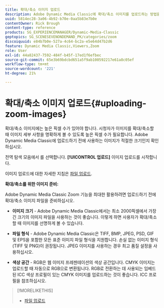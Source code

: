 ```yaml
---
title: 확대/축소 이미지 업로드
description: Adobe Dynamic Media Classic에 확대/축소 이미지를 업로드하는 방법을 알아봅니다.
uuid: 5814ec28-3a06-4b92-b70e-0aa5b83e7b0e
contentOwner: Rick Brough
content-type: reference
products: SG_EXPERIENCEMANAGER/Dynamic-Media-Classic
geptopics: SG_SCENESEVENONDEMAND_PK/categories/zoom
discoiquuid: e84b7b0e-527a-4c64-bc2a-e5e64d47b2d6
feature: Dynamic Media Classic,Viewers,Zoom
role: User
exl-id: 44a82437-7592-484f-b45f-17ed1f6efbec
source-git-commit: 65e3b69bdcbd651a5f9ab100592217e61a8c05ef
workflow-type: tm+mt
source-wordcount: '221'
ht-degree: 21%

---
```


# 확대/축소 이미지 업로드{#uploading-zoom-images}

확대/축소 이미지에는 높은 픽셀 수가 있어야 합니다. 시청자가 이미지를 확대/축소할 때 이미지 세부 사항을 명확하게 볼 수 있도록 높은 픽셀 수가 필요합니다. Adobe Dynamic Media Classic에 업로드하기 전에 사용하는 이미지가 적절한 크기인지 확인하십시오.

전역 탐색 모음에서 를 선택합니다. **[!UICONTROL 업로드]** 이미지 업로드를 시작합니다.

이미지 업로드에 대한 자세한 지침은 [파일 업로드](uploading-files.md#uploading_files).

**확대/축소를 위한 이미지 준비:**

Adobe Dynamic Media Classic Zoom 기능을 최대한 활용하려면 업로드하기 전에 확대/축소 이미지 파일을 준비하십시오.

* **이미지 크기** - Adobe Dynamic Media Classic에서는 최소 2000픽셀에서 가장 긴 크기의 이미지 파일을 사용하는 것이 좋습니다. 이렇게 하면 사용자가 확대/축소할 때 이미지를 선명하게 볼 수 있습니다.

* **파일 형식** - Adobe Dynamic Media Classic은 TIFF, BMP, JPEG, PSD, GIF 및 EPS을 포함한 모든 표준 이미지 파일 형식을 지원합니다. 손실 없는 이미지 형식(TIFF 및 PNG)이 권장됩니다. JPEG 이미지를 사용하는 경우 최고 품질 설정을 사용하십시오.

* **색상 공간** - RGB은 웹 이미지 프레젠테이션의 색상 공간입니다. CMYK 이미지는 업로드할 때 자동으로 RGB으로 변환됩니다. RGB로 전환하는 데 사용되는 임베드된 ICC 색상 프로필이 있는 CMYK 이미지를 업로드하는 것이 좋습니다. ICC 프로필을 참조하십시오.

>[!MORELIKETHIS]
>
>* [파일 업로드](uploading-files.md#uploading_files)


